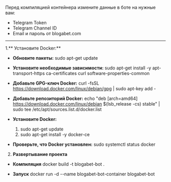 Перед компиляцией контейнера измените данные в боте на нужные вам:

- Telegram Token
- Telegram Channel ID
- Email и пароль от blogabet.com

------------------------------------------------------------------------
1.** Установите Docker:**
- **Обновите пакеты:**
  sudo apt-get update
  
- **Установите необходимые зависимости:**
  sudo apt-get install -y apt-transport-https ca-certificates curl software-properties-common
  
- **Добавьте GPG-ключ Docker:**
  curl -fsSL https://download.docker.com/linux/debian/gpg | sudo apt-key add -
  
- **Добавьте репозиторий Docker:**
  echo "deb [arch=amd64] https://download.docker.com/linux/debian $(lsb_release -cs) stable" | sudo tee /etc/apt/sources.list.d/docker.list
  
- **Установите Docker:**
  1. sudo apt-get update
  2. sudo apt-get install -y docker-ce
  
- **Проверьте, что Docker установлен:**
  sudo systemctl status docker
  
2. **Развертывание проекта**
- **Компиляция**
  docker build -t blogabet-bot .

- **Запуск**
  docker run -d --name blogabet-bot-container blogabet-bot
